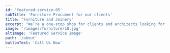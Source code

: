 ```yaml
---
id: 'featured-service-05'
subTitle: 'Furniture Procument for our clients'
title: "Furniture and Joinery"
excerpt: "We’re a one-stop shop for clients and architects looking for bespoke bathroom and kitchen packages. As we are not affiliated with any brand or supplier, we are able to provide you with the best possible suitable solution that meets both the design standards and aesthetics, as well as the requirements of the project scope and budget.Full design and specification of all joinery and items of a built-in nature i.e. dressing room, sideboard/servers, wall units etc. Full coordination and presentation, procurement and installation of all loose furniture.Full proposals, selections, and coordination of all interior finishes (floors, walls ceilings, lighting etc.)"
image: '/images/furniture/10.jpg'
altImage: 'Featured Service Image'
path: '/about'
buttonText: 'Call Us Now'
---
```

